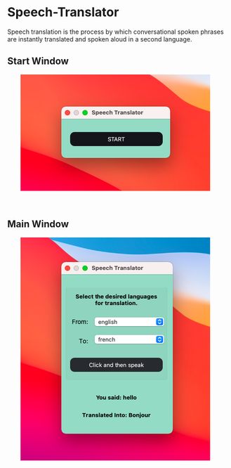 # Speech-Translator
Speech translation is the process by which conversational spoken phrases are instantly translated and spoken aloud in a second language. 
<Br>
  
## Start Window
<p align='center'> 
  <a>
    <img alt="GIF" src="https://github.com/Kushagrabainsla/Speech-Translator/blob/main/start_window.png?raw=true" />
  </a>&nbsp;&nbsp;
</p>

<Br>
  
## Main Window
<p align='center'>
  <a>
    <img alt="GIF" src="https://github.com/Kushagrabainsla/Speech-Translator/blob/main/main_window.png?raw=true" />
  </a>&nbsp;&nbsp;
</p>

